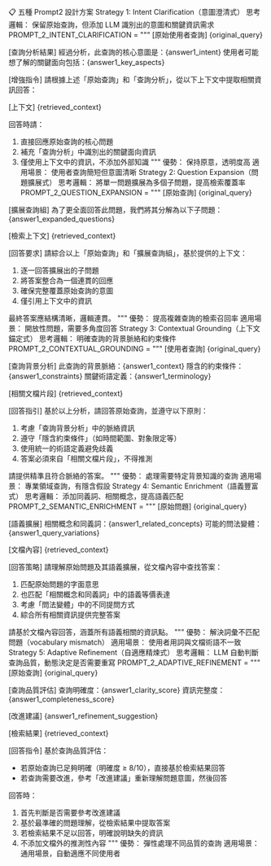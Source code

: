 📋 五種 Prompt2 設計方案
Strategy 1: Intent Clarification（意圖澄清式）
思考邏輯： 保留原始查詢，但添加 LLM 識別出的意圖和關鍵資訊需求
PROMPT_2_INTENT_CLARIFICATION = """
[原始使用者查詢]
{original_query}

[查詢分析結果]
經過分析，此查詢的核心意圖是：{answer1_intent}
使用者可能想了解的關鍵面向包括：{answer1_key_aspects}

[增強指令]
請根據上述「原始查詢」和「查詢分析」，從以下上下文中提取相關資訊回答：

[上下文]
{retrieved_context}

回答時請：
1. 直接回應原始查詢的核心問題
2. 補充「查詢分析」中識別出的關鍵面向資訊
3. 僅使用上下文中的資訊，不添加外部知識
"""
優勢： 保持原意，透明度高
適用場景： 使用者查詢簡短但意圖清晰
Strategy 2: Question Expansion（問題擴展式）
思考邏輯： 將單一問題擴展為多個子問題，提高檢索覆蓋率
PROMPT_2_QUESTION_EXPANSION = """
[原始查詢]
{original_query}

[擴展查詢組]
為了更全面回答此問題，我們將其分解為以下子問題：
{answer1_expanded_questions}

[檢索上下文]
{retrieved_context}

[回答要求]
請綜合以上「原始查詢」和「擴展查詢組」，基於提供的上下文：
1. 逐一回答擴展出的子問題
2. 將答案整合為一個連貫的回應
3. 確保完整覆蓋原始查詢的意圖
4. 僅引用上下文中的資訊

最終答案應結構清晰，邏輯連貫。
"""
優勢： 提高複雜查詢的檢索召回率
適用場景： 開放性問題，需要多角度回答
Strategy 3: Contextual Grounding（上下文錨定式）
思考邏輯： 明確查詢的背景脈絡和約束條件
PROMPT_2_CONTEXTUAL_GROUNDING = """
[使用者查詢]
{original_query}

[查詢背景分析]
此查詢的背景脈絡：{answer1_context}
隱含的約束條件：{answer1_constraints}
關鍵術語定義：{answer1_terminology}

[相關文檔片段]
{retrieved_context}

[回答指引]
基於以上分析，請回答原始查詢，並遵守以下原則：
1. 考慮「查詢背景分析」中的脈絡資訊
2. 遵守「隱含約束條件」（如時間範圍、對象限定等）
3. 使用統一的術語定義避免歧義
4. 答案必須來自「相關文檔片段」，不得推測

請提供精準且符合脈絡的答案。
"""
優勢： 處理需要特定背景知識的查詢
適用場景： 專業領域查詢，有隱含假設
Strategy 4: Semantic Enrichment（語義豐富式）
思考邏輯： 添加同義詞、相關概念，提高語義匹配
PROMPT_2_SEMANTIC_ENRICHMENT = """
[原始問題]
{original_query}

[語義擴展]
相關概念和同義詞：{answer1_related_concepts}
可能的問法變體：{answer1_query_variations}

[文檔內容]
{retrieved_context}

[回答策略]
請理解原始問題及其語義擴展，從文檔內容中查找答案：
1. 匹配原始問題的字面意思
2. 也匹配「相關概念和同義詞」中的語義等價表達
3. 考慮「問法變體」中的不同提問方式
4. 綜合所有相關資訊提供完整答案

請基於文檔內容回答，涵蓋所有語義相關的資訊點。
"""
優勢： 解決詞彙不匹配問題（vocabulary mismatch）
適用場景： 使用者用詞與文檔術語不一致
Strategy 5: Adaptive Refinement（自適應精煉式）
思考邏輯： LLM 自動判斷查詢品質，動態決定是否需要重寫
PROMPT_2_ADAPTIVE_REFINEMENT = """
[原始查詢]
{original_query}

[查詢品質評估]
查詢明確度：{answer1_clarity_score}
資訊完整度：{answer1_completeness_score}

[改進建議]
{answer1_refinement_suggestion}

[檢索結果]
{retrieved_context}

[回答指令]
基於查詢品質評估：
- 若原始查詢已足夠明確（明確度 ≥ 8/10），直接基於檢索結果回答
- 若查詢需要改進，參考「改進建議」重新理解問題意圖，然後回答

回答時：
1. 首先判斷是否需要參考改進建議
2. 基於最準確的問題理解，從檢索結果中提取答案
3. 若檢索結果不足以回答，明確說明缺失的資訊
4. 不添加文檔外的推測性內容
"""
優勢： 彈性處理不同品質的查詢
適用場景： 通用場景，自動適應不同使用者